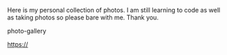 Here is my personal collection of photos. I am still learning to code as well as taking photos so please bare with me. Thank you.

photo-gallery

[https://](https://kenyosh.github.io/photo-gallery/)
